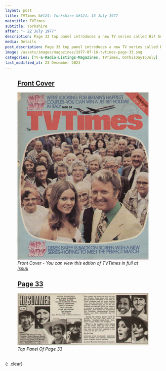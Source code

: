 ```yaml
---
layout: post
title: TVTimes &#124; Yorkshire &#124; 16 July 1977
maintitle: TVTimes
subtitle: Yorkshire
after: "- 22 July 1977"
description: Page 33 top panel introduces a new TV series called Hi! Summer.
media: Details
post_description: Page 33 top panel introduces a new TV series called Hi! Summer.
image: /assets/images/magazines/1977-07-16-tvtimes-page-33.png
categories: [TV-&-Radio-Listings-Magazines, TVTimes, OnThisDay16July]
last_modified_at: 23 December 2023
---
```


<figure class="fig1">
<h2 id="front-cover"><a href="#front-cover">Front Cover</a></h2>
<a href="/assets/images/magazines/1977-07-16-tvtimes-front-cover.png"><img src="/assets/images/magazines/1977-07-16-tvtimes-front-cover.png" class="full-width zoom-in"/></a>
<cite>Front Cover - You can view this edtion of TVTimes in full at <a class="external-link" href="https://issuu.com/radiosoundsfamiliar/docs/july2016th20197720nfpa">issuu</a></cite>
</figure>

<figure class="fig2">
<h2 id="panel"><a href="#panel">Page 33</a></h2>
<a href="/assets/images/magazines/1977-07-16-tvtimes-page-33.png"><img src="/assets/images/magazines/1977-07-16-tvtimes-page-33.png" class="full-width zoom-in"/></a>
<cite>Top Panel Of Page 33</cite>
</figure>

<br />{: .clear}

